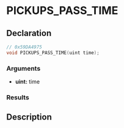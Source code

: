 # PICKUPS_PASS_TIME

## Declaration
```cpp
// 0x59DA4975
void PICKUPS_PASS_TIME(uint time);
```

### Arguments
- **uint:** time

### Results

## Description
